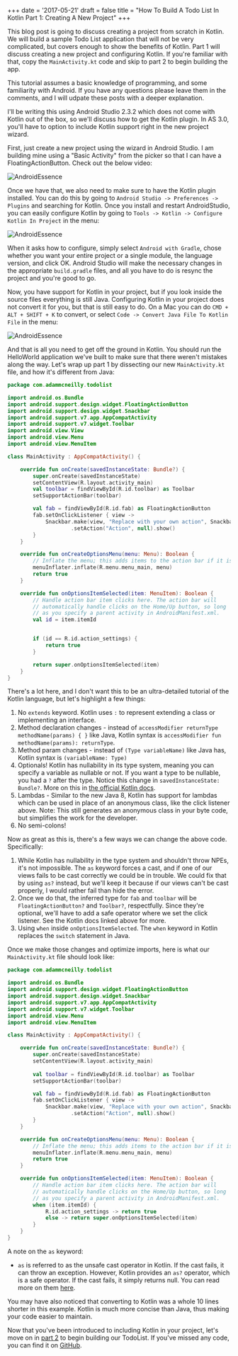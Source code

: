 +++
date = '2017-05-21'
draft = false
title = "How To Build A Todo List In Kotlin Part 1: Creating A New Project"
+++

This blog post is going to discuss creating a project from scratch in Kotlin. We will build a sample Todo List application that will not be very complicated, but covers enough to show the benefits of Kotlin. Part 1 will discuss creating a new project and configuring Kotlin. If you're familiar with that, copy the `MainActivity.kt` code and skip to part 2 to begin building the app.

This tutorial assumes a basic knowledge of programming, and some familiarity with Android. If you have any questions please leave them in the comments, and I will udpate these posts with a deeper explanation.

<!--more-->

I'll be writing this using Android Studio 2.3.2 which does not come with Kotlin out of the box, so we'll discuss how to get the Kotlin plugin. In AS 3.0, you'll have to option to include Kotlin support right in the new project wizard.

First, just create a new project using the wizard in Android Studio. I am building mine using a "Basic Activity" from the picker so that I can have a FloatingActionButton. Check out the below video:

![AndroidEssence](/images/kotlin/NewProjectWizard.gif)

Once we have that, we also need to make sure to have the Kotlin plugin installed. You can do this by going to `Android Studio -> Preferences -> Plugins` and searching for Kotlin. Once you install and restart AndroidStudio, you can easily configure Kotlin by going to `Tools -> Kotlin -> Configure Kotlin In Project` in the menu:

![AndroidEssence](/images/kotlin/configure_kotlin.png)

When it asks how to configure, simply select `Android with Gradle`, chose whether you want your entire project or a single module, the language version, and click OK. Android Studio will make the necessary changes in the appropriate `build.gradle` files, and all you have to do is resync the project and you're good to go.

Now, you have support for Kotlin in your project, but if you look inside the source files everything is still Java. Configuring Kotlin in your project does not convert it for you, but that is still easy to do. On a Mac you can do `CMD + ALT + SHIFT + K` to convert, or select `Code -> Convert Java File To Kotlin File` in the menu:

![AndroidEssence](/images/kotlin/convert_to_kotlin.png)

And that is all you need to get off the ground in Kotlin. You should run the HelloWorld application we've built to make sure that there weren't mistakes along the way. Let's wrap up part 1 by dissecting our new `MainActivity.kt` file, and how it's different from Java:

```kotlin
package com.adammcneilly.todolist

import android.os.Bundle
import android.support.design.widget.FloatingActionButton
import android.support.design.widget.Snackbar
import android.support.v7.app.AppCompatActivity
import android.support.v7.widget.Toolbar
import android.view.View
import android.view.Menu
import android.view.MenuItem

class MainActivity : AppCompatActivity() {

    override fun onCreate(savedInstanceState: Bundle?) {
        super.onCreate(savedInstanceState)
        setContentView(R.layout.activity_main)
        val toolbar = findViewById(R.id.toolbar) as Toolbar
        setSupportActionBar(toolbar)

        val fab = findViewById(R.id.fab) as FloatingActionButton
        fab.setOnClickListener { view ->
            Snackbar.make(view, "Replace with your own action", Snackbar.LENGTH_LONG)
                    .setAction("Action", null).show()
        }
    }

    override fun onCreateOptionsMenu(menu: Menu): Boolean {
        // Inflate the menu; this adds items to the action bar if it is present.
        menuInflater.inflate(R.menu.menu_main, menu)
        return true
    }

    override fun onOptionsItemSelected(item: MenuItem): Boolean {
        // Handle action bar item clicks here. The action bar will
        // automatically handle clicks on the Home/Up button, so long
        // as you specify a parent activity in AndroidManifest.xml.
        val id = item.itemId


        if (id == R.id.action_settings) {
            return true
        }

        return super.onOptionsItemSelected(item)
    }
}
```

There's a lot here, and I don't want this to be an ultra-detailed tutorial of the Kotlin language, but let's highlight a few things:

1. No `extends` keyword. Kotlin uses `:` to represent extending a class or implementing an interface.
2. Method declaration changes - instead of `accessModifier returnType methodName(params) { }` like Java, Kotlin syntax is `accessModifier fun methodName(params): returnType`.
3. Method param changes - instead of `(Type variableName)` like Java has, Kotlin syntax is `(variableName: Type)`
4. Optionals! Kotlin has nullability in its type system, meaning you can specify a variable as nullable or not. If you want a type to be nullable, you had a `?` after the type. Notice this change in `savedInstanceState: Bundle?`. More on this in [the official Kotlin docs](https://kotlinlang.org/docs/reference/null-safety.html).
5. Lambdas - Similar to the new Java 8, Kotlin has support for lambdas which can be used in place of an anonymous class, like the click listener above. Note: This still generates an anonymous class in your byte code, but simplifies the work for the developer.
6. No semi-colons!

Now as great as this is, there's a few ways we can change the above code. Specifically:

1. While Kotlin has nullability in the type system and shouldn't throw NPEs, it's not impossible. The `as` keyword forces a cast, and if one of our views fails to be cast correctly we could be in trouble. We could fix that by using `as?` instead, but we'll keep it because if our views can't be cast properly, I would rather fail than hide the error.
2. Once we do that, the inferred type for `fab` and `toolbar` will be `FloatingActionButton?` and `Toolbar?`, respectfully. Since they're optional, we'll have to add a safe operator where we set the click listener. See the Kotlin docs linked above for more.
3. Using `when` inside `onOptionsItemSelected`. The `when` keyword in Kotlin replaces the `switch` statement in Java.

Once we make those changes and optimize imports, here is what our `MainActivity.kt` file should look like:

```kotlin
package com.adammcneilly.todolist

import android.os.Bundle
import android.support.design.widget.FloatingActionButton
import android.support.design.widget.Snackbar
import android.support.v7.app.AppCompatActivity
import android.support.v7.widget.Toolbar
import android.view.Menu
import android.view.MenuItem

class MainActivity : AppCompatActivity() {

    override fun onCreate(savedInstanceState: Bundle?) {
        super.onCreate(savedInstanceState)
        setContentView(R.layout.activity_main)
        
        val toolbar = findViewById(R.id.toolbar) as Toolbar
        setSupportActionBar(toolbar)

        val fab = findViewById(R.id.fab) as FloatingActionButton
        fab.setOnClickListener { view ->
            Snackbar.make(view, "Replace with your own action", Snackbar.LENGTH_LONG)
                    .setAction("Action", null).show()
        }
    }

    override fun onCreateOptionsMenu(menu: Menu): Boolean {
        // Inflate the menu; this adds items to the action bar if it is present.
        menuInflater.inflate(R.menu.menu_main, menu)
        return true
    }

    override fun onOptionsItemSelected(item: MenuItem): Boolean {
        // Handle action bar item clicks here. The action bar will
        // automatically handle clicks on the Home/Up button, so long
        // as you specify a parent activity in AndroidManifest.xml.
        when (item.itemId) {
            R.id.action_settings -> return true
            else -> return super.onOptionsItemSelected(item)
        }
    }
}
```

A note on the `as` keyword:
* `as` is referred to as the unsafe cast operator in Kotlin. If the cast fails, it can throw an exception. However, Kotlin provides an `as?` operator, which is a safe operator. If the cast fails, it simply returns null. You can read more on them [here](https://kotlinlang.org/docs/reference/typecasts.html#unsafe-cast-operator).

You may have also noticed that converting to Kotlin was a whole 10 lines shorter in this example. Kotlin is much more concise than Java, thus making your code easier to maintain.

Now that you've been introduced to including Kotlin in your project, let's move on in [part 2](posts/how-to-build-a-todo-list-in-kotlin-part-2-recyclerview) to begin building our TodoList. If you've missed any code, you can find it on [GitHub](http://github.com/AdamMc331/todo-kotlin).